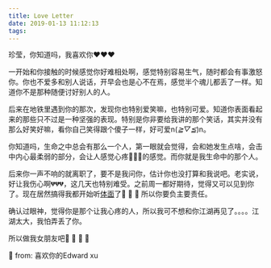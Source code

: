 ```yaml
---
title: Love Letter
date: 2019-01-13 11:12:13
tags: 
---
```

  珍莹，你知道吗，我喜欢你❤️❤️❤️
  
  一开始和你接触的时候感觉你好难相处啊，感觉特别容易生气，随时都会有事激怒你。你也不爱多和别人说话，开早会也是心不在焉，感觉半个魂儿都丢了一样。知道你不是那种随便讨好别人的人。
  
  后来在地铁里遇到你的那次，发现你也特别爱笑嘛，也特别可爱。知道你表面看起来的那些只不过是一种坚强的表现。特别是你非要给我讲的那个笑话，其实并没有那么好笑好嘛，看你自己笑得跟个傻子一样，好可爱n(*≧▽≦*)n。
  
  你知道吗，生命之中总会有那么一个人，第一眼就会觉得，会和她发生点啥，会击中内心最柔弱的部分，会让人感觉心疼💞💞💞的感觉。而你就是我生命中的那个人。
  
  后来你一声不响的就离职了，要不是我问你，估计你也没打算和我说吧。老实说，好让我伤心啊💔💔💔，这几天也特别难受。之前周一都好期待，觉得又可以见到你了。现在居然搞得我都开始听[体面](https://y.qq.com/portal/player.html)了🥺 🥺 🥺 所以你要负主要责任。
  
  确认过眼神，觉得你是那个让我心疼的人，所以我可不想和你江湖再见了。。。。江湖太大，我怕弄丢了你。
  
  所以做我女朋友吧🥰 🥰 🥰 🥰 
  
  💌 from: 喜欢你的Edward xu